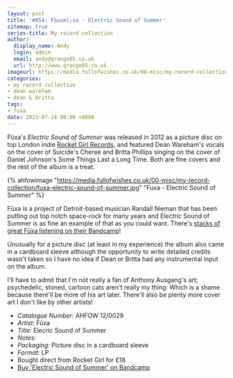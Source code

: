 ```yaml
---
layout: post
title: '#054: F&uuml;xa - Electric Sound of Summer'
sitemap: true
series-title: My record collection 
author:
  display_name: Andy
  login: admin
  email: andy@grange85.co.uk
  url: http://www.grange85.co.uk
imageurl: https://media.fullofwishes.co.uk/00-misc/my-record-collection/fuxa-electric-sound-of-summer.jpg
categories:
- my record collection
- dean wareham
- dean & britta
tags:
- fuxa
date: 2023-07-24 00:00 +0000
---
```

F&uuml;xa's _Electric Sound of Summer_ was released in 2012 as a picture disc on top London indie [Rocket Girl Records](https://www.rocketgirl.co.uk/), and featured Dean Wareham's vocals on the cover of Suicide's Cheree and Britta Phillips singing on the cover of Daniel Johnson's Some Things Last a Long Time. Both are fine covers and the rest of the album is a treat.

{% ahfowimage "https://media.fullofwishes.co.uk/00-misc/my-record-collection/fuxa-electric-sound-of-summer.jpg" "Fuxa - Electric Sound of Summer" %}

F&uuml;xa is a project of Detroit-based musician Randall Nieman that has been putting out top notch space-rock for many years and Electric Sound of Summer is as fine an example of that as you could want. There's [stacks of great F&uuml;xa listening on their Bandcamp](https://fuxa1.bandcamp.com/music)!

Unusually for a picture disc (at least in my experience) the album also came in a cardboard sleeve although the opportunity to write detailed credits wasn't taken so I have no idea if Dean or Britta had any instrumental input on the album.

I'll have to admit that I'm not really a fan of Anthony Ausgang's art; psychedelic, stoned, cartoon cats aren't really my thing. Which is a shame because there'll be more of his art later. There'll also be plenty more cover art I don't like by other artists!

 - *Catalogue Number:* AHFOW 12/0029
 - *Artist:* F&uuml;xa
 - *Title:* Elecric Sound of Summer
 - *Notes:* 
 - *Packaging:* Picture disc in a cardboard sleeve
 - *Format:* LP
 - Bought direct from Rocket Girl for £18
 - [Buy 'Electric Sound of Summer' on Bandcamp](https://fuxaband.bandcamp.com/album/electric-sound-of-summer)

